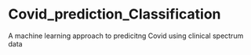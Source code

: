 # Covid_prediction_Classification
A machine learning approach to predicitng Covid using clinical spectrum data
